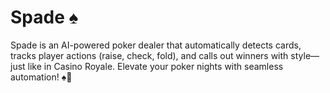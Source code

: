 # Spade ♠️
Spade is an AI-powered poker dealer that automatically detects cards, tracks player actions (raise, check, fold), and calls out winners with style—just like in Casino Royale. Elevate your poker nights with seamless automation! ♠️🎲

